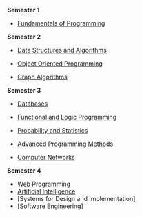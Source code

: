 __Semester 1__
* [Fundamentals of Programming](https://github.com/ScortarIrina/CS-UBB/tree/main/Fundamentals%20of%20Programming)

__Semester 2__

* [Data Structures and Algorithms](https://github.com/ScortarIrina/CS-UBB/tree/main/DSA)

* [Object Oriented Programming](https://github.com/ScortarIrina/CS-UBB/tree/main/OOP)

* [Graph Algorithms](https://github.com/ScortarIrina/CS-UBB/tree/main/GraphAlgo)


__Semester 3__

* [Databases](https://github.com/ScortarIrina/CS-UBB/tree/main/Databases)

* [Functional and Logic Programming](https://github.com/ScortarIrina/CS-UBB/tree/main/Functional%20and%20Logic%20Programming)

* [Probability and Statistics](https://github.com/ScortarIrina/CS-UBB/tree/main/Probability%20and%20Statistics)

* [Advanced Programming Methods](https://github.com/ScortarIrina/CS-UBB/tree/main/Advanced%20Programming%20Methods)

* [Computer Networks](https://github.com/ScortarIrina/CS-UBB/tree/main/Computer%20Networks)


__Semester 4__

* [Web Programming](https://github.com/ScortarIrina/CS-UBB/tree/main/Web%20Programming)
* [Artificial Intelligence](https://github.com/ScortarIrina/CS-UBB/tree/main/Artificial%20Intelligence)
* [Systems for Design and Implementation]
* [Software Engineering]
